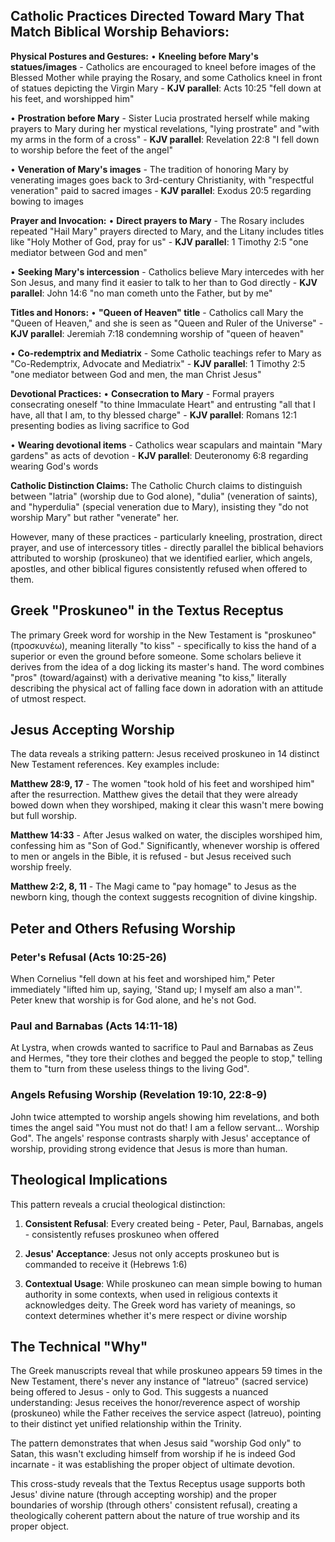 ## Catholic Practices Directed Toward Mary That Match Biblical Worship Behaviors:

**Physical Postures and Gestures:**
• **Kneeling before Mary's statues/images** - Catholics are encouraged to kneel before images of the Blessed Mother while praying the Rosary, and some Catholics kneel in front of statues depicting the Virgin Mary - **KJV parallel**: Acts 10:25 "fell down at his feet, and worshipped him"

• **Prostration before Mary** - Sister Lucia prostrated herself while making prayers to Mary during her mystical revelations, "lying prostrate" and "with my arms in the form of a cross" - **KJV parallel**: Revelation 22:8 "I fell down to worship before the feet of the angel"

• **Veneration of Mary's images** - The tradition of honoring Mary by venerating images goes back to 3rd-century Christianity, with "respectful veneration" paid to sacred images - **KJV parallel**: Exodus 20:5 regarding bowing to images

**Prayer and Invocation:**
• **Direct prayers to Mary** - The Rosary includes repeated "Hail Mary" prayers directed to Mary, and the Litany includes titles like "Holy Mother of God, pray for us" - **KJV parallel**: 1 Timothy 2:5 "one mediator between God and men"

• **Seeking Mary's intercession** - Catholics believe Mary intercedes with her Son Jesus, and many find it easier to talk to her than to God directly - **KJV parallel**: John 14:6 "no man cometh unto the Father, but by me"

**Titles and Honors:**
• **"Queen of Heaven" title** - Catholics call Mary the "Queen of Heaven," and she is seen as "Queen and Ruler of the Universe" - **KJV parallel**: Jeremiah 7:18 condemning worship of "queen of heaven"

• **Co-redemptrix and Mediatrix** - Some Catholic teachings refer to Mary as "Co-Redemptrix, Advocate and Mediatrix" - **KJV parallel**: 1 Timothy 2:5 "one mediator between God and men, the man Christ Jesus"

**Devotional Practices:**
• **Consecration to Mary** - Formal prayers consecrating oneself "to thine Immaculate Heart" and entrusting "all that I have, all that I am, to thy blessed charge" - **KJV parallel**: Romans 12:1 presenting bodies as living sacrifice to God

• **Wearing devotional items** - Catholics wear scapulars and maintain "Mary gardens" as acts of devotion - **KJV parallel**: Deuteronomy 6:8 regarding wearing God's words

**Catholic Distinction Claims:**
The Catholic Church claims to distinguish between "latria" (worship due to God alone), "dulia" (veneration of saints), and "hyperdulia" (special veneration due to Mary), insisting they "do not worship Mary" but rather "venerate" her.

However, many of these practices - particularly kneeling, prostration, direct prayer, and use of intercessory titles - directly parallel the biblical behaviors attributed to worship (proskuneo) that we identified earlier, which angels, apostles, and other biblical figures consistently refused when offered to them.

## Greek "Proskuneo" in the Textus Receptus

The primary Greek word for worship in the New Testament is "proskuneo" (προσκυνέω), meaning literally "to kiss" - specifically to kiss the hand of a superior or even the ground before someone. Some scholars believe it derives from the idea of a dog licking its master's hand. The word combines "pros" (toward/against) with a derivative meaning "to kiss," literally describing the physical act of falling face down in adoration with an attitude of utmost respect.

## Jesus Accepting Worship

The data reveals a striking pattern: Jesus received proskuneo in 14 distinct New Testament references. Key examples include:

**Matthew 28:9, 17** - The women "took hold of his feet and worshiped him" after the resurrection. Matthew gives the detail that they were already bowed down when they worshiped, making it clear this wasn't mere bowing but full worship.

**Matthew 14:33** - After Jesus walked on water, the disciples worshiped him, confessing him as "Son of God." Significantly, whenever worship is offered to men or angels in the Bible, it is refused - but Jesus received such worship freely.

**Matthew 2:2, 8, 11** - The Magi came to "pay homage" to Jesus as the newborn king, though the context suggests recognition of divine kingship.

## Peter and Others Refusing Worship

### Peter's Refusal (Acts 10:25-26)
When Cornelius "fell down at his feet and worshiped him," Peter immediately "lifted him up, saying, 'Stand up; I myself am also a man'". Peter knew that worship is for God alone, and he's not God.

### Paul and Barnabas (Acts 14:11-18)
At Lystra, when crowds wanted to sacrifice to Paul and Barnabas as Zeus and Hermes, "they tore their clothes and begged the people to stop," telling them to "turn from these useless things to the living God".

### Angels Refusing Worship (Revelation 19:10, 22:8-9)
John twice attempted to worship angels showing him revelations, and both times the angel said "You must not do that! I am a fellow servant... Worship God". The angels' response contrasts sharply with Jesus' acceptance of worship, providing strong evidence that Jesus is more than human.

## Theological Implications

This pattern reveals a crucial theological distinction:

1. **Consistent Refusal**: Every created being - Peter, Paul, Barnabas, angels - consistently refuses proskuneo when offered

2. **Jesus' Acceptance**: Jesus not only accepts proskuneo but is commanded to receive it (Hebrews 1:6)

3. **Contextual Usage**: While proskuneo can mean simple bowing to human authority in some contexts, when used in religious contexts it acknowledges deity. The Greek word has variety of meanings, so context determines whether it's mere respect or divine worship

## The Technical "Why"

The Greek manuscripts reveal that while proskuneo appears 59 times in the New Testament, there's never any instance of "latreuo" (sacred service) being offered to Jesus - only to God. This suggests a nuanced understanding: Jesus receives the honor/reverence aspect of worship (proskuneo) while the Father receives the service aspect (latreuo), pointing to their distinct yet unified relationship within the Trinity.

The pattern demonstrates that when Jesus said "worship God only" to Satan, this wasn't excluding himself from worship if he is indeed God incarnate - it was establishing the proper object of ultimate devotion.

This cross-study reveals that the Textus Receptus usage supports both Jesus' divine nature (through accepting worship) and the proper boundaries of worship (through others' consistent refusal), creating a theologically coherent pattern about the nature of true worship and its proper object.